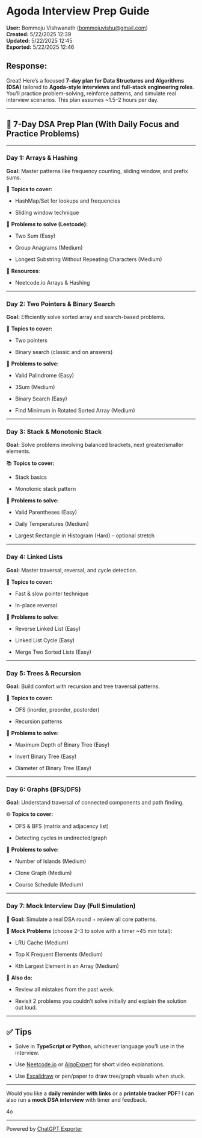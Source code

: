# Agoda Interview Prep Guide

**User:** Bommoju Vishwanath (bommojuvishu@gmail.com)  
**Created:** 5/22/2025 12:39  
**Updated:** 5/22/2025 12:45  
**Exported:** 5/22/2025 12:46  

## Response:
Great! Here’s a focused **7-day plan for Data Structures and Algorithms (DSA)** tailored to **Agoda-style interviews** and **full-stack engineering roles**. You’ll practice problem-solving, reinforce patterns, and simulate real interview scenarios. This plan assumes ~1.5–2 hours per day.

* * *

🧠 7-Day DSA Prep Plan (With Daily Focus and Practice Problems)
---------------------------------------------------------------

* * *

### **Day 1: Arrays & Hashing**

**Goal:** Master patterns like frequency counting, sliding window, and prefix sums.

🔁 **Topics to cover:**

*   HashMap/Set for lookups and frequencies
    
*   Sliding window technique
    

🧪 **Problems to solve (Leetcode):**

*   Two Sum (Easy)
    
*   Group Anagrams (Medium)
    
*   Longest Substring Without Repeating Characters (Medium)
    

🧰 **Resources**:

*   Neetcode.io Arrays & Hashing
    

* * *

### **Day 2: Two Pointers & Binary Search**

**Goal:** Efficiently solve sorted array and search-based problems.

👀 **Topics to cover:**

*   Two pointers
    
*   Binary search (classic and on answers)
    

🧪 **Problems to solve:**

*   Valid Palindrome (Easy)
    
*   3Sum (Medium)
    
*   Binary Search (Easy)
    
*   Find Minimum in Rotated Sorted Array (Medium)
    

* * *

### **Day 3: Stack & Monotonic Stack**

**Goal:** Solve problems involving balanced brackets, next greater/smaller elements.

📚 **Topics to cover:**

*   Stack basics
    
*   Monotonic stack pattern
    

🧪 **Problems to solve:**

*   Valid Parentheses (Easy)
    
*   Daily Temperatures (Medium)
    
*   Largest Rectangle in Histogram (Hard) – optional stretch
    

* * *

### **Day 4: Linked Lists**

**Goal:** Master traversal, reversal, and cycle detection.

🔁 **Topics to cover:**

*   Fast & slow pointer technique
    
*   In-place reversal
    

🧪 **Problems to solve:**

*   Reverse Linked List (Easy)
    
*   Linked List Cycle (Easy)
    
*   Merge Two Sorted Lists (Easy)
    

* * *

### **Day 5: Trees & Recursion**

**Goal:** Build comfort with recursion and tree traversal patterns.

🌳 **Topics to cover:**

*   DFS (inorder, preorder, postorder)
    
*   Recursion patterns
    

🧪 **Problems to solve:**

*   Maximum Depth of Binary Tree (Easy)
    
*   Invert Binary Tree (Easy)
    
*   Diameter of Binary Tree (Easy)
    

* * *

### **Day 6: Graphs (BFS/DFS)**

**Goal:** Understand traversal of connected components and path finding.

🌐 **Topics to cover:**

*   DFS & BFS (matrix and adjacency list)
    
*   Detecting cycles in undirected/graph
    

🧪 **Problems to solve:**

*   Number of Islands (Medium)
    
*   Clone Graph (Medium)
    
*   Course Schedule (Medium)
    

* * *

### **Day 7: Mock Interview Day (Full Simulation)**

🎯 **Goal:** Simulate a real DSA round + review all core patterns.

🧪 **Mock Problems** (choose 2–3 to solve with a timer ~45 min total):

*   LRU Cache (Medium)
    
*   Top K Frequent Elements (Medium)
    
*   Kth Largest Element in an Array (Medium)
    

📝 **Also do:**

*   Review all mistakes from the past week.
    
*   Revisit 2 problems you couldn’t solve initially and explain the solution out loud.
    

* * *

✅ Tips
------

*   Solve in **TypeScript or Python**, whichever language you’ll use in the interview.
    
*   Use [Neetcode.io](https://neetcode.io/) or [AlgoExpert](https://www.algoexpert.io/) for short video explanations.
    
*   Use [Excalidraw](https://excalidraw.com/) or pen/paper to draw tree/graph visuals when stuck.
    

* * *

Would you like a **daily reminder with links** or a **printable tracker PDF**? I can also run a **mock DSA interview** with timer and feedback.

4o



---
Powered by [ChatGPT Exporter](https://www.chatgptexporter.com)